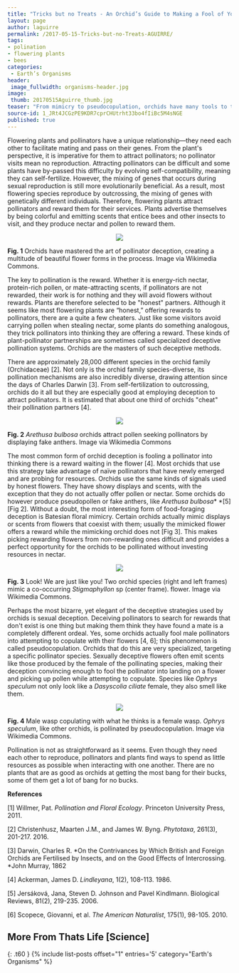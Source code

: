 ```yaml
---
title: "Tricks but no Treats - An Orchid’s Guide to Making a Fool of Your Pollinator"
layout: page
author: laguirre
permalink: /2017-05-15-Tricks-but-no-Treats-AGUIRRE/
tags:
- polination
- flowering plants
- bees
categories:
 - Earth’s Organisms
header:
 image_fullwidth: organisms-header.jpg
image:
 thumb: 20170515Aguirre_thumb.jpg
teaser: "From mimicry to pseudocopulation, orchids have many tools to trick pollinators. As the orchids say: 'If you are not cheating, you are not trying hard enough.'"
source-id: 1_JRt4JCGzPE9KDR7cprCHUtrht33bo4fIiBc5M4sNGE
published: true
---
```


Flowering plants and pollinators have a unique relationship—they need each other to facilitate mating and pass on their genes. From the plant's perspective, it is imperative for them to attract pollinators; no pollinator visits mean no reproduction. Attracting pollinators can be difficult and some plants have by-passed this difficulty by evolving self-compatibility, meaning they can self-fertilize. However, the mixing of genes that occurs during sexual reproduction is still more evolutionarily beneficial. As a result, most flowering species reproduce by outcrossing, the mixing of genes with genetically different individuals. Therefore, flowering plants attract pollinators and reward them for their services. Plants advertise themselves by being colorful and emitting scents that entice bees and other insects to visit, and they produce nectar and pollen to reward them. 

<div style="text-align:center"><img src ="https://upload.wikimedia.org/wikipedia/commons/6/6e/Bee_Orchid_%28Ophrys_apifera%29_-_geograph.org.uk_-_1347538.jpg"/></div>

**Fig. 1** Orchids have mastered the art of pollinator deception, creating a multitude of beautiful flower forms in the process. Image via Wikimedia Commons.

The key to pollination is the reward. Whether it is energy-rich nectar, protein-rich pollen, or mate-attracting scents, if pollinators are not rewarded, their work is for nothing and they will avoid flowers without rewards. Plants are therefore selected to be "honest" partners. Although it seems like most flowering plants are “honest,” offering rewards to pollinators, there are a quite a few cheaters. Just like some visitors avoid carrying pollen when stealing nectar, some plants do something analogous, they trick pollinators into thinking they are offering a reward. These kinds of plant-pollinator partnerships are sometimes called specialized deceptive pollination systems. Orchids are the masters of such deceptive methods.

There are approximately 28,000 different species in the orchid family (Orchidaceae) [2]. Not only is the orchid family species-diverse, its pollination mechanisms are also incredibly diverse, drawing attention since the days of Charles Darwin [3]. From self-fertilization to outcrossing, orchids do it all but they are especially good at employing deception to attract pollinators. It is estimated that about one third of orchids "cheat" their pollination partners [4]. 

<div style = "text-align:center"><img src = “https://upload.wikimedia.org/wikipedia/commons/5/57/Arethusa_bulbosa_1-eheep_%285097460073%29.jpg”/></div>

**Fig. 2** *Arethusa bulbosa* orchids attract pollen seeking pollinators by displaying fake anthers. Image via Wikimedia Commons

The most common form of orchid deception is fooling a pollinator into thinking there is a reward waiting in the flower [4]. Most orchids that use this strategy take advantage of naïve pollinators that have newly emerged and are probing for resources. Orchids use the same kinds of signals used by honest flowers. They have showy displays and scents, with the exception that they do not actually offer pollen or nectar. Some orchids do however produce pseudopollen or fake anthers, like *Arethusa bulbosa** *[5] [Fig 2]. Without a doubt, the most interesting form of food-foraging deception is Batesian floral mimicry. Certain orchids actually mimic displays or scents from flowers that coexist with them; usually the mimicked flower offers a reward while the mimicking orchid does not [Fig 3]. This makes picking rewarding flowers from non-rewarding ones difficult and provides a perfect opportunity for the orchids to be pollinated without investing resources in nectar.

<div style = "text-align:center"><img src = “https://upload.wikimedia.org/wikipedia/commons/2/23/Floral_resemblance_of_Stigmaphyllon_and_Oncidiinae_-_rspb.2013.0960-F1.large.jpeg”/></div>

**Fig. 3** Look! We are just like you! Two orchid species (right and left frames) mimic a co-occurring *Stigmaphyllon* sp (center frame). flower. Image via Wikimedia Commons.

Perhaps the most bizarre, yet elegant of the deceptive strategies used by orchids is sexual deception. Deceiving pollinators to search for rewards that don't exist is one thing but making them think they have found a mate is a completely different ordeal. Yes, some orchids actually fool male pollinators into attempting to copulate with their flowers [4, 6]; this phenomenon is called pseudocopulation. Orchids that do this are very specialized, targeting a specific pollinator species. Sexually deceptive flowers often emit scents like those produced by the female of the pollinating species, making their deception convincing enough to fool the pollinator into landing on a flower and picking up pollen while attempting to copulate. Species like *Ophrys speculum* not only look like a *Dasyscolia ciliate* female, they also smell like them. 

<div style = "text-align:center"><img src = “https://upload.wikimedia.org/wikipedia/commons/1/17/Dasyscolia_ciliata.jpg”/></div>

**Fig. 4** Male wasp copulating with what he thinks is a female wasp. *Ophrys speculum*, like other orchids, is pollinated by pseudocopulation. Image via Wikimedia Commons.

Pollination is not as straightforward as it seems. Even though they need each other to reproduce, pollinators and plants find ways to spend as little resources as possible when interacting with one another. There are no plants that are as good as orchids at getting the most bang for their bucks, some of them get a lot of bang for no bucks.

**References**

[1] Willmer, Pat. *Pollination and Floral Ecology*. Princeton University Press, 2011.

[2] Christenhusz, Maarten J.M., and James W. Byng. *Phytotaxa*, 261(3), 201-217. 2016.

[3] Darwin, Charles R. *On the Contrivances by Which British and Foreign Orchids are Fertilised by Insects, and on the Good Effects of Intercrossing. *John Murray, 1862

[4] Ackerman, James D. *Lindleyana*, 1(2), 108-113. 1986.

[5] Jersáková, Jana, Steven D. Johnson and Pavel Kindlmann. Biological Reviews, 81(2), 219-235. 2006.

[6] Scopece, Giovanni, et al. *The American Naturalist*, 175(1), 98-105. 2010.


## More From Thats Life [Science]
{: .t60 }
{% include list-posts offset="1" entries='5' category="Earth's Organisms" %}
